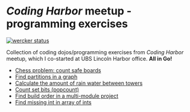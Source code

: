 # _Coding Harbor_ meetup - programming exercises

[![wercker status](https://app.wercker.com/status/b0a5d2fca8b77147c530c2145ae9026e/s/master "wercker status")](https://app.wercker.com/project/byKey/b0a5d2fca8b77147c530c2145ae9026e)

Collection of coding dojos/programming exercises from _Coding Harbor_ meetup, which I co-started at UBS Lincoln Harbor office. __All in Go!__

- [Chess problem: count safe boards](chess)
- [Find partitions in a graph](partitions)
- [Calculate the amount of rain water between towers](waterbetweentowers)
- [Count set bits (popcount)](popcount)
- [Find build order in a multi-module project](buildorder)
- [Find missing int in array of ints](missingint)
